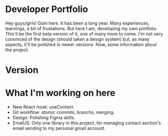 # Developer Portfolio

Hey guys/girls! Goni here. It has been a long year. Many experiences, learnings, a bit of frustations. But here I am, developing my own portfolio. This'll be the first beta version of it, one of many more to come. I'm not very convinced of the design (should taken a design system) but, as many aspects, it'll be polished in newer versions. Now, some information about the project.

# Version


# What I'm working on here

- New React hook: useContext.
- Git workflow: atomic commits, branchs, merging.
- Design: Polishing Figma skills.
- EmailJS: Only one library in this project, for managing contact section's email sending to my personal gmail account.


